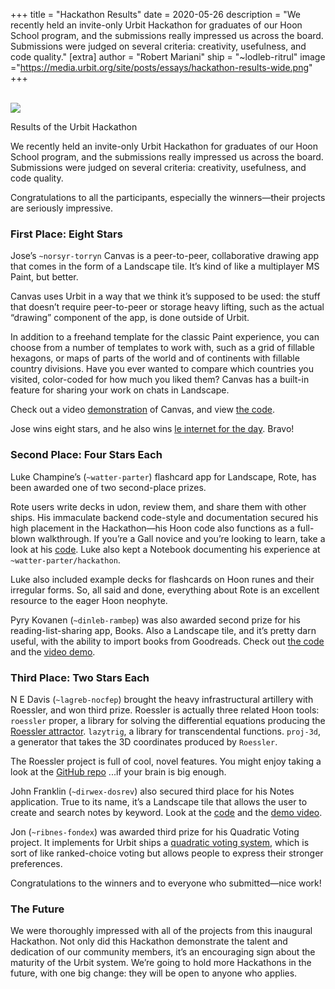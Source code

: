 +++
title = "Hackathon Results"
date = 2020-05-26
description = "We recently held an invite-only Urbit Hackathon for graduates of our Hoon School program, and the submissions really impressed us across the board. Submissions were judged on several criteria: creativity, usefulness, and code quality."
[extra]
author = "Robert Mariani"
ship = "~lodleb-ritrul"
image ="https://media.urbit.org/site/posts/essays/hackathon-results-wide.png"
+++

<br>

<img class="ba" src="https://media.urbit.org/site/posts/essays/hackathon-results.png">

<br>

Results of the Urbit Hackathon

We recently held an invite-only Urbit Hackathon for graduates of our Hoon School program, and the submissions really impressed us across the board. Submissions were judged on several criteria: creativity, usefulness, and code quality. 

Congratulations to all the participants, especially the winners—their projects are seriously impressive.


### First Place: Eight Stars

Jose’s `~norsyr-torryn` Canvas is a peer-to-peer, collaborative drawing app that comes in the form of a Landscape tile. It’s kind of like a multiplayer MS Paint, but better. 

Canvas uses Urbit in a way that we think it’s supposed to be used: the stuff that doesn’t require peer-to-peer or storage heavy lifting, such as the actual “drawing” component of the app, is done outside of Urbit.

In addition to a freehand template for the classic Paint experience, you can choose from a number of templates to work with, such as a grid of fillable hexagons, or maps of parts of the world and of continents with fillable country divisions. Have you ever wanted to compare which countries you visited, color-coded for how much you liked them? Canvas has a built-in feature for sharing your work on chats in Landscape.

Check out a video [demonstration](https://www.youtube.com/watch?v=S6DySv730Hw) of Canvas, and view [the code](https://github.com/yosoyubik/canvas). 

Jose wins eight stars, and he also wins [le internet for the day](https://news.ycombinator.com/item?id=23228058). Bravo!


### Second Place: Four Stars Each

Luke Champine’s (`~watter-parter`) flashcard app for Landscape, Rote, has been awarded one of two second-place prizes. 

Rote users write decks in udon, review them, and share them with other ships. His immaculate backend code-style and documentation secured his high placement in the Hackathon—his Hoon code also functions as a full-blown walkthrough. If you’re a Gall novice and you’re looking to learn, take a look at his [code](https://github.com/lukechampine/rote). Luke also kept a Notebook documenting his experience at `~watter-parter/hackathon`. 

Luke also included example decks for flashcards on Hoon runes and their irregular forms. So, all said and done, everything about Rote is an excellent resource to the eager Hoon neophyte.

Pyry Kovanen (`~dinleb-rambep`) was also awarded second prize for his reading-list-sharing app, Books. Also a Landscape tile, and it’s pretty darn useful, with the ability to import books from Goodreads. Check out [the code](https://github.com/pkova/urbit/tree/books/pkg/interface/books) and the [video demo](https://youtu.be/Spy7FoPdfx8).


### Third Place: Two Stars Each


N E Davis (`~lagreb-nocfep`) brought the heavy infrastructural artillery with Roessler, and won third prize. Roessler is actually three related Hoon tools: 
`roessler` proper, a library for solving the differential equations producing the [Roessler attractor](https://en.wikipedia.org/wiki/R%C3%B6ssler_attractor).
`lazytrig`, a library for transcendental functions.
`proj-3d`, a generator that takes the 3D coordinates produced by `Roessler`. 

The Roessler project is full of cool, novel features. You might enjoy taking a look at the [GitHub repo](https://github.com/sigilante/roessler) ...if your brain is big enough.

John Franklin (`~dirwex-dosrev`) also secured third place for his Notes application. True to its name, it’s a Landscape tile that allows the user to create and search notes by keyword. Look at the [code](https://github.com/jfranklin9000/notes/) and the [demo video](https://www.youtube.com/watch?v=7DurNjCFOmA).

Jon (`~ribnes-fondex`) was awarded third prize for his Quadratic Voting project. It implements for Urbit ships a [quadratic voting system](https://en.wikipedia.org/wiki/Quadratic_voting), which is sort of like ranked-choice voting but allows people to express their stronger preferences. 

Congratulations to the winners and to everyone who submitted—nice work!


### The Future

We were thoroughly impressed with all of the projects from this inaugural Hackathon. Not only did this Hackathon demonstrate the talent and dedication of our community members, it’s an encouraging sign about the maturity of the Urbit system. We’re going to hold more Hackathons in the future, with one big change: they will be open to anyone who applies.